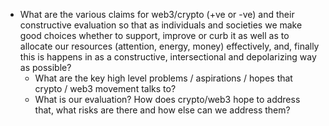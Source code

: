 * What are the various claims for web3/crypto (+ve or -ve) and their constructive evaluation so that as individuals and societies we make good choices whether to support, improve or curb it as well as to allocate our resources (attention, energy, money) effectively, and, finally this is happens in as a constructive, intersectional and depolarizing way as possible?
  * What are the key high level problems / aspirations / hopes that crypto / web3 movement talks to?
  * What is our evaluation? How does crypto/web3 hope to address that, what risks are there and how else can we address them?